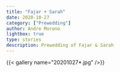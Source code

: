 ```yaml
---
title: "Fajar + Sarah"
date: 2020-10-27
category: ["Prewedding"]
author: Andre Moreno
lightbox: true
type: stories
description: Prewedding of Fajar & Sarah
---
```


{{< gallery name="20201027*.jpg" />}}